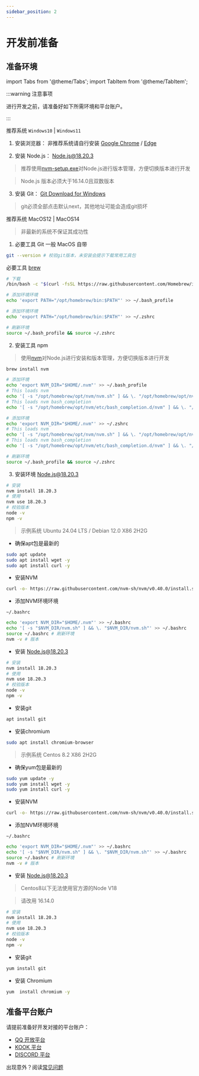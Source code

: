```yaml
---
sidebar_position: 2
---
```


# 开发前准备

## 准备环境

import Tabs from '@theme/Tabs';
import TabItem from '@theme/TabItem';

:::warning 注意事项

进行开发之前，请准备好如下所需环境和平台账户。

:::

<Tabs>
  <TabItem value="q" label="Windows" default>
  
推荐系统 `Windows10` | `Windows11`

1. 安装浏览器： 非推荐系统请自行安装 [Google Chrome](https://www.google.cn/intl/zh-CN/chrome/) / [Edge](https://www.microsoft.com/zh-cn/edge)

2. 安装 Node.js： [Node.js@18.20.3](https://nodejs.org/zh-cn)

> 推荐使用[nvm-setup.exe](https://github.com/coreybutler/nvm-windows/releases)对Node.js进行版本管理，方便切换版本进行开发

> Node.js 版本必须大于16.14.0且双数版本

3. 安装 Git： [Git Download for Windows](https://git-scm.com/)

> git必须全部点击默认next，其他地址可能会造成git损坏

  </TabItem>
  <TabItem value="2" label="MacOS">

推荐系统 MacOS12 | MacOS14

> 非最新的系统不保证其成功性

1. 必要工具 Git 一般 MacOS 自带

```bash
git --version # 校验git版本，未安装会提示下载常用工具包
```

必要工具 [brew](https://brew.sh/)

```bash
# 下载
/bin/bash -c "$(curl -fsSL https://raw.githubusercontent.com/Homebrew/install/HEAD/install.sh)"
```

```bash
# 添加环境环境
echo 'export PATH="/opt/homebrew/bin:$PATH"' >> ~/.bash_profile
```

```bash
# 添加环境环境
echo 'export PATH="/opt/homebrew/bin:$PATH"' >> ~/.zshrc
```

```bash
# 刷新环境
source ~/.bash_profile && source ~/.zshrc
```

2. 安装工具 npm

> 使用[nvm](https://github.com/nvm-sh/nvm)对Node.js进行安装和版本管理，方便切换版本进行开发

```bash title="安装nvm"
brew install nvm
```

```bash
# 添加环境
echo 'export NVM_DIR="$HOME/.nvm"' >> ~/.bash_profile
# This loads nvm
echo '[ -s "/opt/homebrew/opt/nvm/nvm.sh" ] && \. "/opt/homebrew/opt/nvm/nvm.sh"' >> ~/.bash_profile
# This loads nvm bash_completion
echo '[ -s "/opt/homebrew/opt/nvm/etc/bash_completion.d/nvm" ] && \. "/opt/homebrew/opt/nvm/etc/bash_completion.d/nvm"' >> ~/.bash_profile
```

```bash
# 添加环境
echo 'export NVM_DIR="$HOME/.nvm"' >> ~/.zshrc
# This loads nvm
echo '[ -s "/opt/homebrew/opt/nvm/nvm.sh" ] && \. "/opt/homebrew/opt/nvm/nvm.sh"' >> ~/.zshrc
# This loads nvm bash_completion
echo '[ -s "/opt/homebrew/opt/nvm/etc/bash_completion.d/nvm" ] && \. "/opt/homebrew/opt/nvm/etc/bash_completion.d/nvm"' >> ~/.zshrc
```

```bash
# 刷新环境
source ~/.bash_profile && source ~/.zshrc
```

3. 安装环境 Node.js@18.20.3

```bash
# 安装
nvm install 18.20.3
# 使用
nvm use 18.20.3
# 校验版本
node -v
npm -v
```

  </TabItem>

<TabItem value="3" label="Ubuntu/Debian">

> 示例系统 Ubuntu 24.04 LTS / Debian 12.0 X86 2H2G

- 确保apt包是最新的

```sh
sudo apt update
sudo apt install wget -y
sudo apt install curl -y
```

- 安装NVM

```sh
curl -o- https://raw.githubusercontent.com/nvm-sh/nvm/v0.40.0/install.sh | bash
```

- 添加NVM环境环境

`~/.bashrc`

```sh
echo 'export NVM_DIR="$HOME/.nvm"' >> ~/.bashrc
echo '[ -s "$NVM_DIR/nvm.sh" ] && \. "$NVM_DIR/nvm.sh"' >> ~/.bashrc
source ~/.bashrc # 刷新环境
nvm -v # 版本
```

- 安装 Node.js@18.20.3

```bash
# 安装
nvm install 18.20.3
# 使用
nvm use 18.20.3
# 校验版本
node -v
npm -v
```

- 安装git

```sh
apt install git
```

- 安装chromium

```sh
sudo apt install chromium-browser
```

  </TabItem>

  <TabItem value="4" label="Centos">

> 示例系统 Centos 8.2 X86 2H2G

- 确保yum包是最新的

```sh
sudo yum update -y
sudo yum install wget -y
sudo yum install curl -y
```

- 安装NVM

```sh
curl -o- https://raw.githubusercontent.com/nvm-sh/nvm/v0.40.0/install.sh | bash
```

- 添加NVM环境环境

`~/.bashrc`

```sh
echo 'export NVM_DIR="$HOME/.nvm"' >> ~/.bashrc
echo '[ -s "$NVM_DIR/nvm.sh" ] && \. "$NVM_DIR/nvm.sh"' >> ~/.bashrc
source ~/.bashrc # 刷新环境
nvm -v # 版本
```

- 安装 Node.js@18.20.3

> Centos8以下无法使用官方源的Node V18

> 请改用 16.14.0

```bash
# 安装
nvm install 18.20.3
# 使用
nvm use 18.20.3
# 校验版本
node -v
npm -v
```

- 安装git

```sh
yum install git
```

- 安装 Chromium

```sh
yum  install chromium -y
```

  </TabItem>
</Tabs>

## 准备平台账户

请提前准备好开发对接的平台账户：

- [QQ 开放平台](https://q.qq.com/#/)
- [KOOK 平台](https://developer.kookapp.cn/doc/)
- [DISCORD 平台](https://discord.com/developers/applications/)

出现意外？阅读[常见问题](./x-other/3-common-problem.md)
